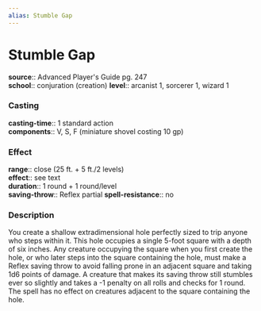 ```yaml
---
alias: Stumble Gap
---
```


# Stumble Gap 

**source**:: Advanced Player's Guide pg. 247  
**school**:: conjuration (creation)
**level**:: arcanist 1, sorcerer 1, wizard 1

### Casting 

**casting-time**:: 1 standard action  
**components**:: V, S, F (miniature shovel costing 10 gp)

### Effect 

**range**:: close (25 ft. + 5 ft./2 levels)  
**effect**:: see text  
**duration**:: 1 round + 1 round/level  
**saving-throw**:: Reflex partial
**spell-resistance**:: no

### Description 

You create a shallow extradimensional hole perfectly sized to trip anyone who steps within it. This hole occupies a single 5-foot square with a depth of six inches. Any creature occupying the square when you first create the hole, or who later steps into the square containing the hole, must make a Reflex saving throw to avoid falling prone in an adjacent square and taking 1d6 points of damage. A creature that makes its saving throw still stumbles ever so slightly and takes a -1 penalty on all rolls and checks for 1 round. The spell has no effect on creatures adjacent to the square containing the hole.
